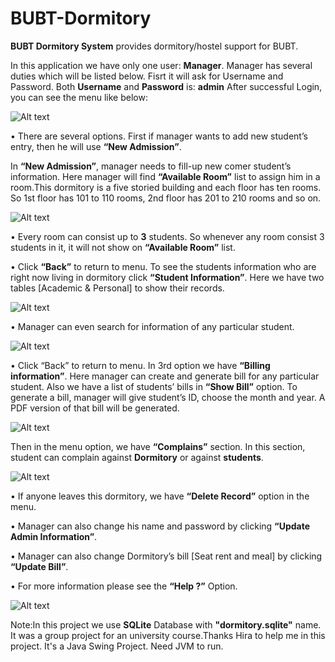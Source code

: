 # BUBT-Dormitory
<b>BUBT Dormitory System</b> provides dormitory/hostel support for BUBT.

In this application we have only one user: <b>Manager</b>. Manager has several duties which will be listed below.
Fisrt it will  ask for Username and Password. Both <b>Username</b> and <b>Password</b> is: <b>admin</b>
After successful Login, you can see the menu like below:

![Alt text](http://imgur.com/AiOfSy0.png)

• There are several options. First if manager wants to add new student’s entry, then he will use <b>“New Admission”</b>.

In <b>“New Admission”</b>, manager needs to fill-up new comer student’s information. Here manager will find <b>“Available Room”</b> list to assign him in a room.This dormitory is a five storied building and each floor has ten rooms. 
So 1st floor has 101 to 110 rooms, 2nd floor has 201 to 210 rooms and so on.

![Alt text](http://imgur.com/eqBsVbM.png)

• Every room can consist up to <b>3</b> students. So whenever any room consist 3 students in it, it will not show on <b>“Available Room”</b> list.

• Click <b>“Back”</b> to return to menu. To see the students information who are right now living in dormitory click <b>“Student Information”</b>. Here we have two tables [Academic & Personal] to show their records.

![Alt text](http://imgur.com/KsN2Rgc.png)

• Manager can even search for information of any particular student.

![Alt text](http://imgur.com/dXo2jrL.png)

• Click “Back” to return to menu. In 3rd option we have <b>“Billing information”</b>. Here manager can create and generate bill for any particular student. Also we have a list of
students’ bills in <b>“Show Bill”</b> option. To generate a bill, manager will give student’s ID, choose the month and year. A PDF version of that bill will be generated.

![Alt text](http://imgur.com/jDritKG.png)

Then in the menu option, we have <b>“Complains”</b> section. In this section, student can complain against <b>Dormitory</b> or against <b>students</b>.

![Alt text](http://imgur.com/ANn60U1.png)

• If anyone leaves this dormitory, we have <b>“Delete Record”</b> option in the menu.

• Manager can also change his name and password by clicking <b>“Update Admin Information”</b>.

• Manager can also change Dormitory’s bill [Seat rent and meal] by clicking <b>“Update Bill”</b>.

• For more information please see the <b>“Help ?”</b> Option.

![Alt text](http://imgur.com/NVS67iv.png)

Note:In this project we use <b>SQLite</b> Database with <b>"dormitory.sqlite"</b> name. It was a group project for an university course.Thanks Hira to help me in this project. It's a Java Swing Project. Need JVM to run.
